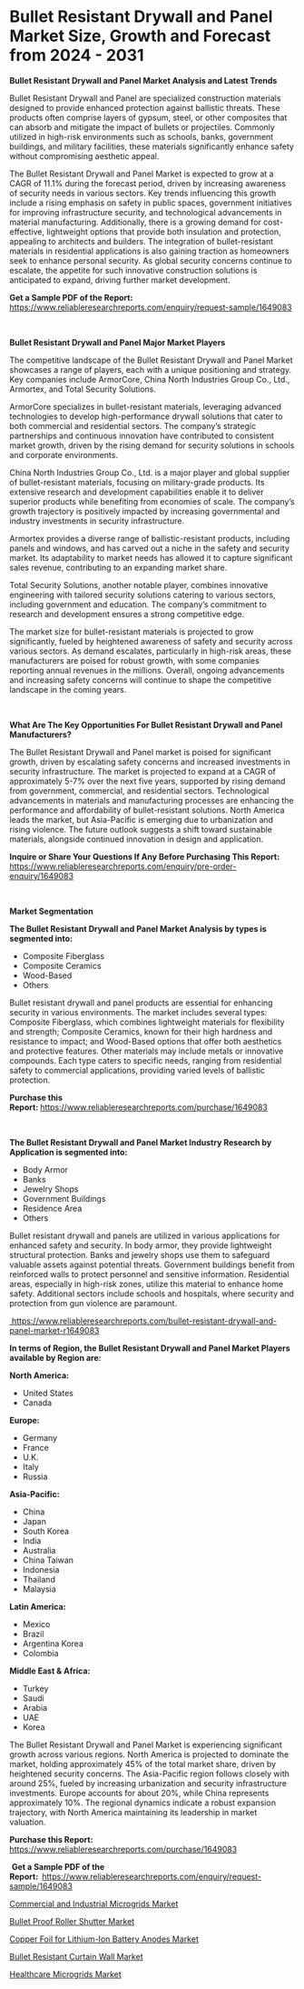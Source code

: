 <p><h1>Bullet Resistant Drywall and Panel Market Size, Growth and Forecast from 2024 - 2031</h1></p><p><strong>Bullet Resistant Drywall and Panel Market Analysis and Latest Trends</strong></p>
<p><p>Bullet Resistant Drywall and Panel are specialized construction materials designed to provide enhanced protection against ballistic threats. These products often comprise layers of gypsum, steel, or other composites that can absorb and mitigate the impact of bullets or projectiles. Commonly utilized in high-risk environments such as schools, banks, government buildings, and military facilities, these materials significantly enhance safety without compromising aesthetic appeal.</p><p>The Bullet Resistant Drywall and Panel Market is expected to grow at a CAGR of 11.1% during the forecast period, driven by increasing awareness of security needs in various sectors. Key trends influencing this growth include a rising emphasis on safety in public spaces, government initiatives for improving infrastructure security, and technological advancements in material manufacturing. Additionally, there is a growing demand for cost-effective, lightweight options that provide both insulation and protection, appealing to architects and builders. The integration of bullet-resistant materials in residential applications is also gaining traction as homeowners seek to enhance personal security. As global security concerns continue to escalate, the appetite for such innovative construction solutions is anticipated to expand, driving further market development.</p></p>
<p><strong>Get a Sample PDF of the Report:&nbsp;</strong> <a href="https://www.reliableresearchreports.com/enquiry/request-sample/1649083?utm_campaign=32&utm_medium=2&utm_source=Github&utm_content=ia&utm_term=29122024&utm_id=bullet-resistant-drywall-and-panel">https://www.reliableresearchreports.com/enquiry/request-sample/1649083</a></p>
<p>&nbsp;</p>
<p><strong>Bullet Resistant Drywall and Panel Major Market Players</strong></p>
<p><p>The competitive landscape of the Bullet Resistant Drywall and Panel Market showcases a range of players, each with a unique positioning and strategy. Key companies include ArmorCore, China North Industries Group Co., Ltd., Armortex, and Total Security Solutions. </p><p>ArmorCore specializes in bullet-resistant materials, leveraging advanced technologies to develop high-performance drywall solutions that cater to both commercial and residential sectors. The company’s strategic partnerships and continuous innovation have contributed to consistent market growth, driven by the rising demand for security solutions in schools and corporate environments.</p><p>China North Industries Group Co., Ltd. is a major player and global supplier of bullet-resistant materials, focusing on military-grade products. Its extensive research and development capabilities enable it to deliver superior products while benefiting from economies of scale. The company’s growth trajectory is positively impacted by increasing governmental and industry investments in security infrastructure.</p><p>Armortex provides a diverse range of ballistic-resistant products, including panels and windows, and has carved out a niche in the safety and security market. Its adaptability to market needs has allowed it to capture significant sales revenue, contributing to an expanding market share.</p><p>Total Security Solutions, another notable player, combines innovative engineering with tailored security solutions catering to various sectors, including government and education. The company’s commitment to research and development ensures a strong competitive edge.</p><p>The market size for bullet-resistant materials is projected to grow significantly, fueled by heightened awareness of safety and security across various sectors. As demand escalates, particularly in high-risk areas, these manufacturers are poised for robust growth, with some companies reporting annual revenues in the millions. Overall, ongoing advancements and increasing safety concerns will continue to shape the competitive landscape in the coming years.</p></p>
<p>&nbsp;</p>
<p><strong>What Are The Key Opportunities For Bullet Resistant Drywall and Panel Manufacturers?</strong></p>
<p><p>The Bullet Resistant Drywall and Panel market is poised for significant growth, driven by escalating safety concerns and increased investments in security infrastructure. The market is projected to expand at a CAGR of approximately 5-7% over the next five years, supported by rising demand from government, commercial, and residential sectors. Technological advancements in materials and manufacturing processes are enhancing the performance and affordability of bullet-resistant solutions. North America leads the market, but Asia-Pacific is emerging due to urbanization and rising violence. The future outlook suggests a shift toward sustainable materials, alongside continued innovation in design and application.</p></p>
<p><strong>Inquire or Share Your Questions If Any Before Purchasing This Report:</strong> <a href="https://www.reliableresearchreports.com/enquiry/pre-order-enquiry/1649083?utm_campaign=32&utm_medium=2&utm_source=Github&utm_content=ia&utm_term=29122024&utm_id=bullet-resistant-drywall-and-panel">https://www.reliableresearchreports.com/enquiry/pre-order-enquiry/1649083</a></p>
<p>&nbsp;</p>
<p><strong>Market Segmentation</strong></p>
<p><strong>The Bullet Resistant Drywall and Panel Market Analysis by types is segmented into:</strong></p>
<p><ul><li>Composite Fiberglass</li><li>Composite Ceramics</li><li>Wood-Based</li><li>Others</li></ul></p>
<p><p>Bullet resistant drywall and panel products are essential for enhancing security in various environments. The market includes several types: Composite Fiberglass, which combines lightweight materials for flexibility and strength; Composite Ceramics, known for their high hardness and resistance to impact; and Wood-Based options that offer both aesthetics and protective features. Other materials may include metals or innovative compounds. Each type caters to specific needs, ranging from residential safety to commercial applications, providing varied levels of ballistic protection.</p></p>
<p><strong>Purchase this Report:&nbsp;</strong><a href="https://www.reliableresearchreports.com/purchase/1649083?utm_campaign=32&utm_medium=2&utm_source=Github&utm_content=ia&utm_term=29122024&utm_id=bullet-resistant-drywall-and-panel">https://www.reliableresearchreports.com/purchase/1649083</a></p>
<p>&nbsp;</p>
<p><strong>The Bullet Resistant Drywall and Panel Market Industry Research by Application is segmented into:</strong></p>
<p><ul><li>Body Armor</li><li>Banks</li><li>Jewelry Shops</li><li>Government Buildings</li><li>Residence Area</li><li>Others</li></ul></p>
<p><p>Bullet resistant drywall and panels are utilized in various applications for enhanced safety and security. In body armor, they provide lightweight structural protection. Banks and jewelry shops use them to safeguard valuable assets against potential threats. Government buildings benefit from reinforced walls to protect personnel and sensitive information. Residential areas, especially in high-risk zones, utilize this material to enhance home safety. Additional sectors include schools and hospitals, where security and protection from gun violence are paramount.</p></p>
<p><a href="https://www.reliableresearchreports.com/bullet-resistant-drywall-and-panel-market-r1649083?utm_campaign=32&utm_medium=2&utm_source=Github&utm_content=ia&utm_term=29122024&utm_id=bullet-resistant-drywall-and-panel">&nbsp;https://www.reliableresearchreports.com/bullet-resistant-drywall-and-panel-market-r1649083</a></p>
<p><strong>In terms of Region, the Bullet Resistant Drywall and Panel Market Players available by Region are:</strong></p>
<p>
    <p> <strong> North America: </strong>
        <ul>
            <li>United States</li>
            <li>Canada</li>
        </ul>
        </p> 
    <p> <strong> Europe: </strong>
        <ul>
            <li>Germany</li>
            <li>France</li>
            <li>U.K.</li>
            <li>Italy</li>
            <li>Russia</li>
        </ul>
        </p> 
    <p> <strong> Asia-Pacific: </strong>
        <ul>
            <li>China</li>
            <li>Japan</li>
            <li>South Korea</li>
            <li>India</li>
            <li>Australia</li>
            <li>China Taiwan</li>
            <li>Indonesia</li>
            <li>Thailand</li>
            <li>Malaysia</li>
        </ul>
        </p> 
    <p> <strong> Latin America: </strong>
        <ul>
            <li>Mexico</li>
            <li>Brazil</li>
            <li>Argentina Korea</li>
            <li>Colombia</li>
        </ul>
        </p> 
    <p> <strong> Middle East & Africa: </strong>
        <ul>
            <li>Turkey</li>
            <li>Saudi</li>
            <li>Arabia</li>
            <li>UAE</li>
            <li>Korea</li>
        </ul>
    </p>
    </p>
<p><p>The Bullet Resistant Drywall and Panel Market is experiencing significant growth across various regions. North America is projected to dominate the market, holding approximately 45% of the total market share, driven by heightened security concerns. The Asia-Pacific region follows closely with around 25%, fueled by increasing urbanization and security infrastructure investments. Europe accounts for about 20%, while China represents approximately 10%. The regional dynamics indicate a robust expansion trajectory, with North America maintaining its leadership in market valuation.</p></p>
<p><strong>Purchase this Report: </strong><a href="https://www.reliableresearchreports.com/purchase/1649083?utm_campaign=32&utm_medium=2&utm_source=Github&utm_content=ia&utm_term=29122024&utm_id=bullet-resistant-drywall-and-panel">https://www.reliableresearchreports.com/purchase/1649083</a></p>
<p>&nbsp;<strong>Get a Sample PDF of the Report:&nbsp;&nbsp;</strong><a href="https://www.reliableresearchreports.com/enquiry/request-sample/1649083?utm_campaign=32&utm_medium=2&utm_source=Github&utm_content=ia&utm_term=29122024&utm_id=bullet-resistant-drywall-and-panel">https://www.reliableresearchreports.com/enquiry/request-sample/1649083</a></p>
<p><strong></strong></p>
<p><p><a href="https://github.com/bensemilia864/Market-Research-Report-List-1/blob/main/commercial-and-industrial-microgrids-market.md?utm_campaign=32&utm_medium=2&utm_source=Github&utm_content=ia&utm_term=29122024&utm_id=bullet-resistant-drywall-and-panel">Commercial and Industrial Microgrids Market</a></p><p><a href="https://github.com/justalichtenberger/Market-Research-Report-List-1/blob/main/bullet-proof-roller-shutter-market.md?utm_campaign=32&utm_medium=2&utm_source=Github&utm_content=ia&utm_term=29122024&utm_id=bullet-resistant-drywall-and-panel">Bullet Proof Roller Shutter Market</a></p><p><a href="https://github.com/JakirUddin651/Market-Research-Report-List-1/blob/main/copper-foil-for-lithium-ion-battery-anodes-market.md?utm_campaign=32&utm_medium=2&utm_source=Github&utm_content=ia&utm_term=29122024&utm_id=bullet-resistant-drywall-and-panel">Copper Foil for Lithium-Ion Battery Anodes Market</a></p><p><a href="https://github.com/arnoldannice0/Market-Research-Report-List-1/blob/main/bullet-resistant-curtain-wall-market.md?utm_campaign=32&utm_medium=2&utm_source=Github&utm_content=ia&utm_term=29122024&utm_id=bullet-resistant-drywall-and-panel">Bullet Resistant Curtain Wall Market</a></p><p><a href="https://github.com/gerdabatiskzv9/Market-Research-Report-List-1/blob/main/healthcare-microgrids-market.md?utm_campaign=32&utm_medium=2&utm_source=Github&utm_content=ia&utm_term=29122024&utm_id=bullet-resistant-drywall-and-panel">Healthcare Microgrids Market</a></p></p>